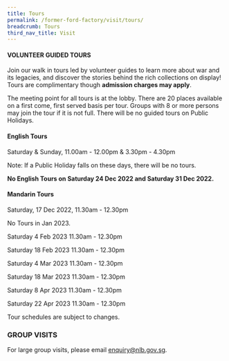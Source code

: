 ```yaml
---
title: Tours
permalink: /former-ford-factory/visit/tours/
breadcrumb: Tours
third_nav_title: Visit
---
```

#### VOLUNTEER GUIDED TOURS

Join our walk in tours led by volunteer guides to learn more about war and its legacies, and discover the stories behind the rich collections on display!  Tours are complimentary though **admission charges may apply**.

The meeting point for all tours is at the lobby.  There are 20 places available on a first come, first served basis per tour.  Groups with 8 or more persons may join the tour if it is not full.  There will be no guided tours on Public Holidays.  

#### **English Tours**
Saturday & Sunday, 11.00am - 12.00pm & 3.30pm - 4.30pm

Note: If a Public Holiday falls on these days, there
will be no tours.

**No English Tours on Saturday 24 Dec 2022
and Saturday 31 Dec 2022.**


#### **Mandarin Tours**

Saturday, 17 Dec 2022, 11.30am - 12.30pm

No Tours in Jan 2023.

Saturday 4 Feb 2023 11.30am - 12.30pm

Saturday 18 Feb 2023 11.30am - 12.30pm

Saturday 4 Mar 2023 11.30am - 12.30pm

Saturday 18 Mar 2023 11.30am - 12.30pm

Saturday 8 Apr 2023 11.30am - 12.30pm

Saturday 22 Apr 2023 11.30am - 12.30pm

Tour schedules are subject to changes.


### GROUP VISITS

For large group visits, please email enquiry@nlb.gov.sg.